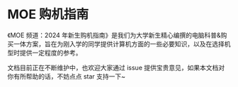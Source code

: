 # MOE 购机指南

《MOE 频道：2024 年新生购机指南》是我们为大学新生精心编撰的电脑科普&购买一体方案，旨在为刚入学的同学提供计算机方面的一些必要知识，以及在选择机型时提供一定程度的参考。

文档目前正在不断维护中，也欢迎大家通过 issue 提供宝贵意见，如果本文档对你有所帮助的话，不妨点点 star 支持一下~
